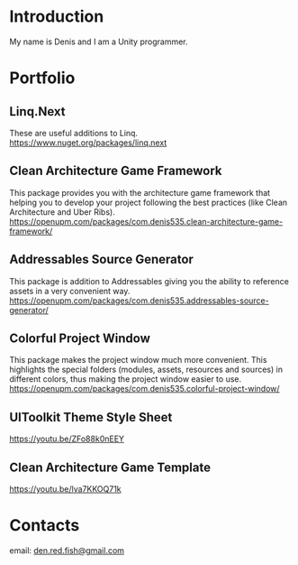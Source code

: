 # Introduction
My name is Denis and I am a Unity programmer.

# Portfolio
## Linq.Next
These are useful additions to Linq.
https://www.nuget.org/packages/linq.next

## Clean Architecture Game Framework
This package provides you with the architecture game framework that helping you to develop your project following the best practices (like Clean Architecture and Uber Ribs).
https://openupm.com/packages/com.denis535.clean-architecture-game-framework/

## Addressables Source Generator
This package is addition to Addressables giving you the ability to reference assets in a very convenient way.
https://openupm.com/packages/com.denis535.addressables-source-generator/

## Colorful Project Window
This package makes the project window much more convenient. This highlights the special folders (modules, assets, resources and sources) in different colors, thus making the project window easier to use.
https://openupm.com/packages/com.denis535.colorful-project-window/

## UIToolkit Theme Style Sheet
https://youtu.be/ZFo88k0nEEY

## Clean Architecture Game Template
https://youtu.be/lva7KKOQ71k

# Contacts
email: den.red.fish@gmail.com
